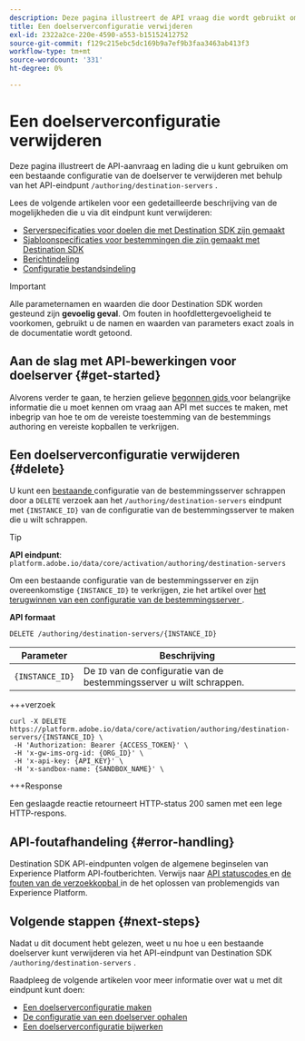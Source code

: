 ```yaml
---
description: Deze pagina illustreert de API vraag die wordt gebruikt om een bestaande configuratie van de bestemmingsserver door Adobe Experience Platform Destination SDK te schrappen.
title: Een doelserverconfiguratie verwijderen
exl-id: 2322a2ce-220e-4590-a553-b15152412752
source-git-commit: f129c215ebc5dc169b9a7ef9b3faa3463ab413f3
workflow-type: tm+mt
source-wordcount: '331'
ht-degree: 0%

---
```


# Een doelserverconfiguratie verwijderen

Deze pagina illustreert de API-aanvraag en lading die u kunt gebruiken om een bestaande configuratie van de doelserver te verwijderen met behulp van het API-eindpunt `/authoring/destination-servers` .

Lees de volgende artikelen voor een gedetailleerde beschrijving van de mogelijkheden die u via dit eindpunt kunt verwijderen:

* [Serverspecificaties voor doelen die met Destination SDK zijn gemaakt](../../../destination-sdk/functionality/destination-server/server-specs.md)
* [Sjabloonspecificaties voor bestemmingen die zijn gemaakt met Destination SDK](../../../destination-sdk/functionality/destination-server/templating-specs.md)
* [Berichtindeling](../../../destination-sdk/functionality/destination-server/message-format.md)
* [Configuratie bestandsindeling](../../../destination-sdk/functionality/destination-server/file-formatting.md)

>[!IMPORTANT]
>
>Alle parameternamen en waarden die door Destination SDK worden gesteund zijn **gevoelig geval**. Om fouten in hoofdlettergevoeligheid te voorkomen, gebruikt u de namen en waarden van parameters exact zoals in de documentatie wordt getoond.

## Aan de slag met API-bewerkingen voor doelserver {#get-started}

Alvorens verder te gaan, te herzien gelieve [ begonnen gids ](../../getting-started.md) voor belangrijke informatie die u moet kennen om vraag aan API met succes te maken, met inbegrip van hoe te om de vereiste toestemming van de bestemmings authoring en vereiste kopballen te verkrijgen.

## Een doelserverconfiguratie verwijderen {#delete}

U kunt een [ bestaande ](create-destination-server.md) configuratie van de bestemmingsserver schrappen door a `DELETE` verzoek aan het `/authoring/destination-servers` eindpunt met `{INSTANCE_ID}` van de configuratie van de bestemmingsserver te maken die u wilt schrappen.

>[!TIP]
>
>**API eindpunt**: `platform.adobe.io/data/core/activation/authoring/destination-servers`

Om een bestaande configuratie van de bestemmingsserver en zijn overeenkomstige `{INSTANCE_ID}` te verkrijgen, zie het artikel over [ het terugwinnen van een configuratie van de bestemmingsserver ](retrieve-destination-server.md).

**API formaat**

```http
DELETE /authoring/destination-servers/{INSTANCE_ID}
```

| Parameter | Beschrijving |
| --------- | ----------- |
| `{INSTANCE_ID}` | De `ID` van de configuratie van de bestemmingsserver u wilt schrappen. |

+++verzoek

```shell
curl -X DELETE https://platform.adobe.io/data/core/activation/authoring/destination-servers/{INSTANCE_ID} \
 -H 'Authorization: Bearer {ACCESS_TOKEN}' \
 -H 'x-gw-ims-org-id: {ORG_ID}' \
 -H 'x-api-key: {API_KEY}' \
 -H 'x-sandbox-name: {SANDBOX_NAME}' \
```

+++Response

Een geslaagde reactie retourneert HTTP-status 200 samen met een lege HTTP-respons.

## API-foutafhandeling {#error-handling}

Destination SDK API-eindpunten volgen de algemene beginselen van Experience Platform API-foutberichten. Verwijs naar [ API statuscodes ](../../../../landing/troubleshooting.md#api-status-codes) en [ de fouten van de verzoekkopbal ](../../../../landing/troubleshooting.md#request-header-errors) in de het oplossen van problemengids van Experience Platform.

## Volgende stappen {#next-steps}

Nadat u dit document hebt gelezen, weet u nu hoe u een bestaande doelserver kunt verwijderen via het API-eindpunt van Destination SDK `/authoring/destination-servers` .

Raadpleeg de volgende artikelen voor meer informatie over wat u met dit eindpunt kunt doen:

* [Een doelserverconfiguratie maken](create-destination-server.md)
* [De configuratie van een doelserver ophalen](retrieve-destination-server.md)
* [Een doelserverconfiguratie bijwerken](update-destination-server.md)
